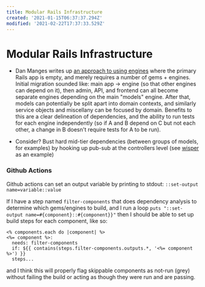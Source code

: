 ```yaml
---
title: Modular Rails Infrastructure
created: '2021-01-15T06:37:37.294Z'
modified: '2021-02-22T17:37:33.529Z'
---
```


# Modular Rails Infrastructure

- Dan Manges writes up [an approach to using engines](https://medium.com/@dan_manges/the-modular-monolith-rails-architecture-fb1023826fc4) where the primary Rails app is empty, and merely requires a number of gems + engines. Initial migration sounded like: main app -> engine (so that other engines can depend on it), then admin, API, and frontend can all become separate engines depending on the main "models" engine. After that, models can potentially be split apart into domain contexts, and similarly service objects and miscellany can be focused by domain.
  Benefits to this are a clear delineation of dependencies, and the ability to run tests for each engine independently (so if A and B depend on C but not each other, a change in B doesn't require tests for A to be run).

- Consider? Bust hard mid-tier dependencies (between groups of models, for examples) by hooking up pub-sub at the controllers level (see [wisper](https://github.com/krisleech/wisper) as an example)

### Github Actions

Github actions can set an output variable by printing to stdout: `::set-output name=variable::value`

If I have a step named `filter-components` that does dependency analysis to determine which gems/engines to build, and I run a loop `puts "::set-output name=#{component}::#{component}}"` then I should be able to set up build steps for each component, like so:

```
<% components.each do |component| %>
<%= component %>:
  needs: filter-components
  if: ${{ contains(steps.filter-components.outputs.*, '<%= component %>') }}
  steps...
```

and I think this will properly flag skippable components as not-run (grey) without failing the build or acting as though they were run and are passing.

